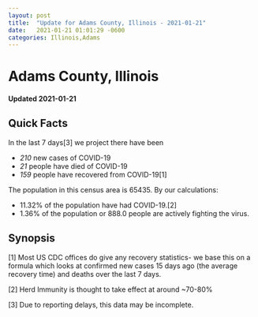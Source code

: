 ```yaml
---
layout: post
title:  "Update for Adams County, Illinois - 2021-01-21"
date:   2021-01-21 01:01:29 -0600
categories: Illinois,Adams
---
```


# Adams County, Illinois
#### Updated 2021-01-21

## Quick Facts

In the last 7 days[3] we project there have been
- *210* new cases of COVID-19
- *21* people have died of COVID-19
- *159* people have recovered from COVID-19[1]

The population in this census area is 65435. By our calculations:
- 11.32% of the population have had COVID-19.[2]
- 1.36% of the population or 888.0 people are actively fighting the virus.

## Synopsis




[1] Most US CDC offices do give any recovery statistics- we base this on a formula which looks at confirmed new cases
15 days ago (the average recovery time) and deaths over the last 7 days.

[2] Herd Immunity is thought to take effect at around ~70-80%

[3] Due to reporting delays, this data may be incomplete.
 
    
